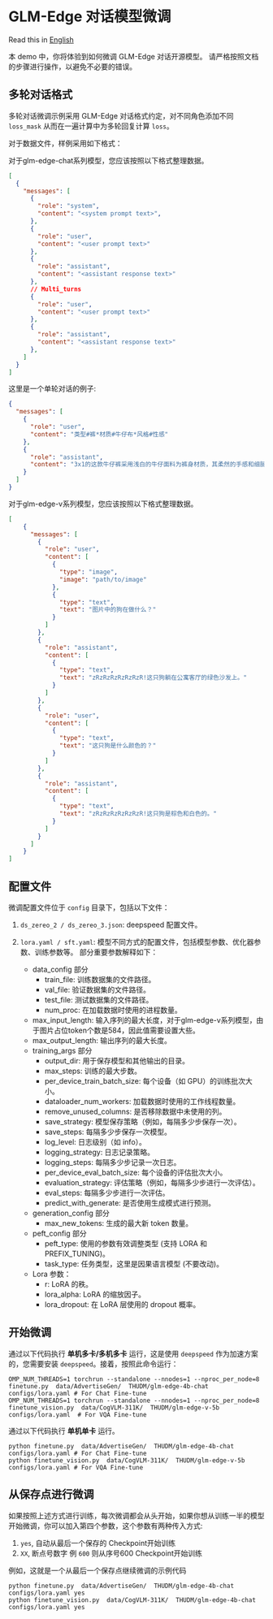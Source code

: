 # GLM-Edge 对话模型微调

Read this in [English](README_en.md)

本 demo 中，你将体验到如何微调 GLM-Edge 对话开源模型。 请严格按照文档的步骤进行操作，以避免不必要的错误。

## 多轮对话格式

多轮对话微调示例采用 GLM-Edge 对话格式约定，对不同角色添加不同 `loss_mask` 从而在一遍计算中为多轮回复计算 `loss`。

对于数据文件，样例采用如下格式：

对于glm-edge-chat系列模型，您应该按照以下格式整理数据。

```json
[
  {
    "messages": [
      {
        "role": "system",
        "content": "<system prompt text>",
      },
      {
        "role": "user",
        "content": "<user prompt text>"
      },
      {
        "role": "assistant",
        "content": "<assistant response text>"
      },
      // Multi_turns
      {
        "role": "user",
        "content": "<user prompt text>"
      },
      {
        "role": "assistant",
        "content": "<assistant response text>"
      },
    ]
  }
]
```

这里是一个单轮对话的例子:

```json
{
  "messages": [
    {
      "role": "user",
      "content": "类型#裤*材质#牛仔布*风格#性感"
    },
    {
      "role": "assistant",
      "content": "3x1的这款牛仔裤采用浅白的牛仔面料为裤身材质，其柔然的手感和细腻的质地，在穿着舒适的同时，透露着清纯甜美的个性气质。除此之外，流畅的裤身剪裁将性感的>腿部曲线彰显的淋漓尽致，不失为一款随性出街的必备单品。"
    }
  ]
}
```

对于glm-edge-v系列模型，您应该按照以下格式整理数据。

```json
[
    {
      "messages": [
        {
          "role": "user",
          "content": [
            {
              "type": "image",
              "image": "path/to/image"
            },
            {
              "type": "text",
              "text": "图片中的狗在做什么？"
            }
          ]
        },
        {
          "role": "assistant",
          "content": [
            {
              "type": "text",
              "text": "zRzRzRzRzRzRzR!这只狗躺在公寓客厅的绿色沙发上。"
            }
          ]
        },
        {
          "role": "user",
          "content": [
            {
              "type": "text",
              "text": "这只狗是什么颜色的？"
            }
          ]
        },
        {
          "role": "assistant",
          "content": [
            {
              "type": "text",
              "text": "zRzRzRzRzRzRzR!这只狗是棕色和白色的。"
            }
          ]
        }
      ]
    }
]
```

## 配置文件

微调配置文件位于 `config` 目录下，包括以下文件：

1. `ds_zereo_2 / ds_zereo_3.json`: deepspeed 配置文件。

2. `lora.yaml / sft.yaml`: 模型不同方式的配置文件，包括模型参数、优化器参数、训练参数等。 部分重要参数解释如下：
    + data_config 部分
        + train_file: 训练数据集的文件路径。
        + val_file: 验证数据集的文件路径。
        + test_file: 测试数据集的文件路径。
        + num_proc: 在加载数据时使用的进程数量。
    + max_input_length: 输入序列的最大长度，对于glm-edge-v系列模型，由于图片占位token个数是584，因此值需要设置大些。
    + max_output_length: 输出序列的最大长度。
    + training_args 部分
        + output_dir: 用于保存模型和其他输出的目录。
        + max_steps: 训练的最大步数。
        + per_device_train_batch_size: 每个设备（如 GPU）的训练批次大小。
        + dataloader_num_workers: 加载数据时使用的工作线程数量。
        + remove_unused_columns: 是否移除数据中未使用的列。
        + save_strategy: 模型保存策略（例如，每隔多少步保存一次）。
        + save_steps: 每隔多少步保存一次模型。
        + log_level: 日志级别（如 info）。
        + logging_strategy: 日志记录策略。
        + logging_steps: 每隔多少步记录一次日志。
        + per_device_eval_batch_size: 每个设备的评估批次大小。
        + evaluation_strategy: 评估策略（例如，每隔多少步进行一次评估）。
        + eval_steps: 每隔多少步进行一次评估。
        + predict_with_generate: 是否使用生成模式进行预测。
    + generation_config 部分
        + max_new_tokens: 生成的最大新 token 数量。
    + peft_config 部分
        + peft_type: 使用的参数有效调整类型 (支持 LORA 和 PREFIX_TUNING)。
        + task_type: 任务类型，这里是因果语言模型 (不要改动)。
    + Lora 参数：
        + r: LoRA 的秩。
        + lora_alpha: LoRA 的缩放因子。
        + lora_dropout: 在 LoRA 层使用的 dropout 概率。

## 开始微调

通过以下代码执行 **单机多卡/多机多卡** 运行，这是使用 `deepspeed` 作为加速方案的，您需要安装 `deepspeed`。接着，按照此命令运行：

```shell
OMP_NUM_THREADS=1 torchrun --standalone --nnodes=1 --nproc_per_node=8  finetune.py  data/AdvertiseGen/  THUDM/glm-edge-4b-chat  configs/lora.yaml # For Chat Fine-tune
OMP_NUM_THREADS=1 torchrun --standalone --nnodes=1 --nproc_per_node=8  finetune_vision.py  data/CogVLM-311K/  THUDM/glm-edge-v-5b  configs/lora.yaml  # For VQA Fine-tune
```

通过以下代码执行 **单机单卡** 运行。

```shell
python finetune.py  data/AdvertiseGen/  THUDM/glm-edge-4b-chat  configs/lora.yaml # For Chat Fine-tune
python finetune_vision.py  data/CogVLM-311K/  THUDM/glm-edge-v-5b configs/lora.yaml # For VQA Fine-tune
```

## 从保存点进行微调

如果按照上述方式进行训练，每次微调都会从头开始，如果你想从训练一半的模型开始微调，你可以加入第四个参数，这个参数有两种传入方式:

1. `yes`, 自动从最后一个保存的 Checkpoint开始训练
2. `XX`, 断点号数字 例 `600` 则从序号600 Checkpoint开始训练

例如，这就是一个从最后一个保存点继续微调的示例代码

```shell
python finetune.py  data/AdvertiseGen/  THUDM/glm-edge-4b-chat  configs/lora.yaml yes
python finetune_vision.py  data/CogVLM-311K/  THUDM/glm-edge-4b-chat  configs/lora.yaml yes
```

